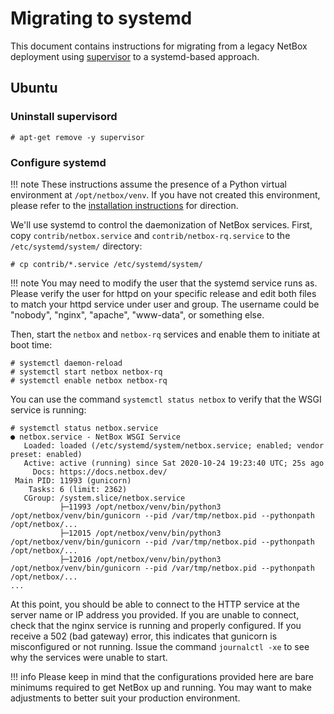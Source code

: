 # Migrating to systemd

This document contains instructions for migrating from a legacy NetBox deployment using [supervisor](http://supervisord.org/) to a systemd-based approach.

## Ubuntu

### Uninstall supervisord

```no-highlight
# apt-get remove -y supervisor
```

### Configure systemd

!!! note
    These instructions assume the presence of a Python virtual environment at `/opt/netbox/venv`. If you have not created this environment, please refer to the [installation instructions](3-netbox.md#set-up-python-environment) for direction.

We'll use systemd to control the daemonization of NetBox services. First, copy `contrib/netbox.service` and `contrib/netbox-rq.service` to the `/etc/systemd/system/` directory:

```no-highlight
# cp contrib/*.service /etc/systemd/system/
```

!!! note
    You may need to modify the user that the systemd service runs as.  Please verify the user for httpd on your specific release and edit both files to match your httpd service under user and group.  The username could be "nobody", "nginx", "apache", "www-data", or something else.

Then, start the `netbox` and `netbox-rq` services and enable them to initiate at boot time:

```no-highlight
# systemctl daemon-reload
# systemctl start netbox netbox-rq
# systemctl enable netbox netbox-rq
```

You can use the command `systemctl status netbox` to verify that the WSGI service is running:

```
# systemctl status netbox.service
● netbox.service - NetBox WSGI Service
   Loaded: loaded (/etc/systemd/system/netbox.service; enabled; vendor preset: enabled)
   Active: active (running) since Sat 2020-10-24 19:23:40 UTC; 25s ago
     Docs: https://docs.netbox.dev/
 Main PID: 11993 (gunicorn)
    Tasks: 6 (limit: 2362)
   CGroup: /system.slice/netbox.service
           ├─11993 /opt/netbox/venv/bin/python3 /opt/netbox/venv/bin/gunicorn --pid /var/tmp/netbox.pid --pythonpath /opt/netbox/...
           ├─12015 /opt/netbox/venv/bin/python3 /opt/netbox/venv/bin/gunicorn --pid /var/tmp/netbox.pid --pythonpath /opt/netbox/...
           ├─12016 /opt/netbox/venv/bin/python3 /opt/netbox/venv/bin/gunicorn --pid /var/tmp/netbox.pid --pythonpath /opt/netbox/...
...
```

At this point, you should be able to connect to the HTTP service at the server name or IP address you provided. If you are unable to connect, check that the nginx service is running and properly configured. If you receive a 502 (bad gateway) error, this indicates that gunicorn is misconfigured or not running. Issue the command `journalctl -xe` to see why the services were unable to start.

!!! info
    Please keep in mind that the configurations provided here are bare minimums required to get NetBox up and running. You may want to make adjustments to better suit your production environment.
